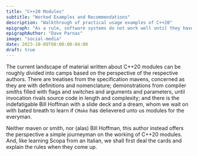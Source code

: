 ```yaml
---
title: "C++20 Modules"
subtitle: "Worked Examples and Recommendations"
description: "Walkthrough of practical usage examples of C++20"
epigraph: "As a rule, software systems do not work well until they have been used, and have failed repeatedly, in real applications"
epigraphAuthor: "Dave Parnas"
image: "social-media"
date: 2023-10-09T08:00:00-04:00
draft: true
---
```


The current landscape of material written about C++20 modules can be roughly
divided into camps based on the perspective of the respective authors. There are
treatises from the specification mavens, concerned as they are with definitions
and nomenclature; demonstrations from compiler smiths filled with flags and
switches and arguments and parameters, until invocation rivals source code in
length and complexity; and there is the indefatigable Bill Hoffman with a slide
deck and a dream, whom we wait on with bated breath to learn if `CMake` has
delievered unto us modules for the everyman.

Neither maven or smith, nor (alas) Bill Hoffman, this author instead offers the
perspective a simple journeyman on the working of C++20 modules. And, like
learning Scopa from an Italian, we shall first deal the cards and explain the
rules when they come up.
